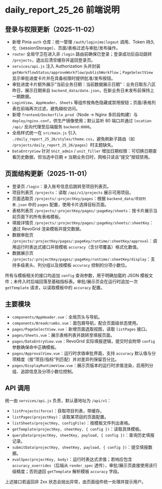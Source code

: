 # daily_report_25_26 前端说明

## 登录与权限更新（2025-11-02）

- 新增 Pinia `auth` 仓库：统一管理 `/auth/login|me|logout` 调用、Token 持久化（sessionStorage）、页面/表格过滤与审批/发布操作。
- `router` 全局守卫在进入非 `/login` 路由前确保已登录；登录成功后自动跳转 `/projects`，退出后清空缓存并返回登录页。
- `services/api.js` 注入 Authorization 头并封装 `getWorkflowStatus/approveWorkflow/publishWorkflow`；`PageSelectView` 显示审批进度卡片并在具备权限时提供批准/发布按钮。
- 审批进度卡片额外展示“当前业务日期｜当前数据展示日期”：业务日取东八区昨日，展示日期来自 `backend_data/date.json`，在新业务日未发布前保持上一期数据。
- `LoginView`、`AppHeader`、`Sheets` 等组件按角色隐藏或禁用按钮；页面/表格列表在前端再次过滤，避免越权访问。
- 新增 `frontend/Dockerfile.prod`（Node → Nginx 多阶段构建）与 `deploy/nginx.conf`，供生产镜像使用；默认监听 80 端口并通过 `location /api/` 反向代理至后端服务 `backend:8000`。
- 全局样式统一在 `src/main.js` 引入 `./daily_report_25_26/styles/theme.css`，避免刷新子路由（如 `/projects/daily_report_25_26/pages`）时主题缺失。
- `DataEntryView` 针对 `Unit_admin` / `unit_filler` 增加日期权限：可切换日期查看历史数据，但当选中日期 ≠ 当期业务日时，网格只读且“提交”按钮禁用。

## 页面结构更新（2025-11-01）

- 登录页 `/login`：录入账号信息后跳转至项目列表页。
- 项目列表页 `/projects`：读取 `/api/v1/projects` 展示可用项目。
- 页面选取页 `/projects/:projectKey/pages`：根据 `backend_data/项目列表.json` 中的 `pages` 配置，使用卡片选择目标页面。
- 表格列表页 `/projects/:projectKey/pages/:pageKey/sheets`：按卡片展示当前页面下的所有表格模板。
- 填报详情页 `/projects/:projectKey/pages/:pageKey/sheets/:sheetKey`：通过 RevoGrid 渲染模板并提交数据。
- 数据审批页 `/projects/:projectKey/pages/:pageKey/runtime/:sheetKey/approval`：调用运行时表达式接口并按模板 `accuracy`（含分项覆盖）格式化数值。
- 数据展示页 `/projects/:projectKey/pages/:pageKey/runtime/:sheetKey/display`：支持多级表头、列分组以及按模板 `accuracy` 控制的分项小数位。

所有与模板相关的接口均追加 `config` 查询参数，用于明确加载的 JSON 模板文件；未传入时后端回落至基础指标表。审批/展示页会在运行时追加一次 `getTemplate` 请求，以读取模板中的 `accuracy` 配置。

## 主要模块

- `components/AppHeader.vue`：全局页头与导航。
- `components/Breadcrumbs.vue`：面包屑导航，配合页面级状态使用。
- `pages/PageSelectView.vue`：新增页面选取视图，读取 `listPages` 接口。
- `pages/Sheets.vue`：展示表格列表并跳转至填报页面。
- `pages/DataEntryView.vue`：RevoGrid 实际填报逻辑，提交时会附带 `config` 参数确保命中正确模板。
- `pages/ApprovalView.vue`：运行时求值审批界面，支持 `accuracy` 默认值与分项精度（按“项目/指标”列匹配）并对差异列保留百分比。
- `pages/DisplayRuntimeView.vue`：展示页版本的运行时求值渲染，启用列分组、追踪信息及分项小数位控制。

## API 调用

统一由 `services/api.js` 负责，默认基地址为 `/api/v1`：

- `listProjects(force)`：获取项目列表，带缓存。
- `listPages(projectKey)`：读取某项目的页面配置。
- `listSheets(projectKey, configFile)`：按模板文件列出表格。
- `getTemplate(projectKey, sheetKey, { config })`：读取具体模板。
- `queryData(projectKey, sheetKey, payload, { config })`：查询历史填报记录。
- `submitData(projectKey, sheetKey, payload, { config })`：提交填报数据。
- `evalSpec(projectKey, body)`：运行时表达式求值；若响应包含 `accuracy_overrides`（后端从 `render_spec` 透传），审批/展示页直接使用该行级精度；否则退回 `getTemplate` 解析模板 `accuracy` 字段。

上述接口若返回非 2xx 状态会抛出异常，由页面组件统一处理并提示用户。
